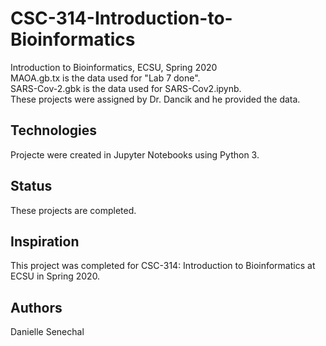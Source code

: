 # CSC-314-Introduction-to-Bioinformatics
Introduction to Bioinformatics, ECSU, Spring 2020  
MAOA.gb.tx is the data used for "Lab 7 done".  
SARS-Cov-2.gbk is the data used for SARS-Cov2.ipynb.  
These projects were assigned by Dr. Dancik and he provided the data.

## Technologies
Projecte were created in Jupyter Notebooks using Python 3.

## Status
These projects are completed.

## Inspiration
This project was completed for CSC-314: Introduction to Bioinformatics at ECSU in Spring 2020. 

## Authors
Danielle Senechal
